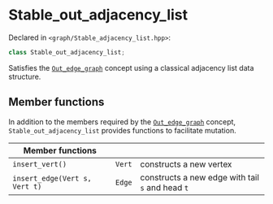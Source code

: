 
# Stable_out_adjacency_list

Declared in `<graph/Stable_adjacency_list.hpp>`:
```c++
class Stable_out_adjacency_list;
```

Satisfies the [`Out_edge_graph`](Out_edge_graph.md) concept using a classical adjacency list data structure.

## Member functions

In addition to the members required by the [`Out_edge_graph`](Out_edge_graph.md) concept, `Stable_out_adjacency_list` provides functions to facilitate mutation.

| Member functions | | |
|------------------|-|-|
| `insert_vert()` | `Vert` | constructs a new vertex |
| `insert_edge(Vert s, Vert t)` | `Edge` | constructs a new edge with tail `s` and head `t` |

